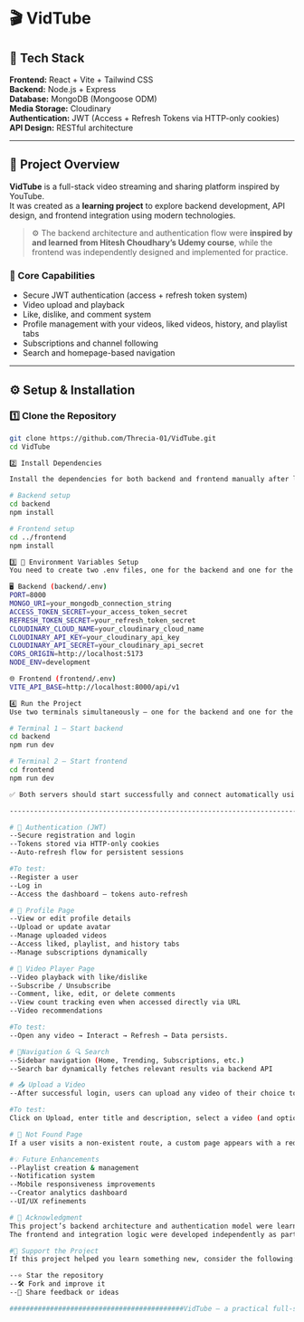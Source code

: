 # 🎬 VidTube

## 🧠 Tech Stack

**Frontend:** React + Vite + Tailwind CSS  
**Backend:** Node.js + Express  
**Database:** MongoDB (Mongoose ODM)  
**Media Storage:** Cloudinary  
**Authentication:** JWT (Access + Refresh Tokens via HTTP-only cookies)  
**API Design:** RESTful architecture  

---

## 📖 Project Overview

**VidTube** is a full-stack video streaming and sharing platform inspired by YouTube.  
It was created as a **learning project** to explore backend development, API design, and frontend integration using modern technologies.

> ⚙️ The backend architecture and authentication flow were **inspired by and learned from Hitesh Choudhary’s Udemy course**, while the frontend was independently designed and implemented for practice.

### 🎯 Core Capabilities
- Secure JWT authentication (access + refresh token system)  
- Video upload and playback  
- Like, dislike, and comment system  
- Profile management with your videos, liked videos, history, and playlist tabs  
- Subscriptions and channel following  
- Search and homepage-based navigation  

---

## ⚙️ Setup & Installation

### 1️⃣ Clone the Repository
```bash
git clone https://github.com/Threcia-01/VidTube.git
cd VidTube

2️⃣ Install Dependencies

Install the dependencies for both backend and frontend manually after looking into the pakage.json file — this is mandatory for proper setup.

# Backend setup
cd backend
npm install

# Frontend setup
cd ../frontend
npm install

3️⃣ 🔐 Environment Variables Setup
You need to create two .env files, one for the backend and one for the frontend.

🖥️ Backend (backend/.env)
PORT=8000
MONGO_URI=your_mongodb_connection_string
ACCESS_TOKEN_SECRET=your_access_token_secret
REFRESH_TOKEN_SECRET=your_refresh_token_secret
CLOUDINARY_CLOUD_NAME=your_cloudinary_cloud_name
CLOUDINARY_API_KEY=your_cloudinary_api_key
CLOUDINARY_API_SECRET=your_cloudinary_api_secret
CORS_ORIGIN=http://localhost:5173
NODE_ENV=development

🌐 Frontend (frontend/.env)
VITE_API_BASE=http://localhost:8000/api/v1

4️⃣ Run the Project
Use two terminals simultaneously — one for the backend and one for the frontend.

# Terminal 1 – Start backend
cd backend
npm run dev

# Terminal 2 – Start frontend
cd frontend
npm run dev

✅ Both servers should start successfully and connect automatically using the existing configuration.

------------------------------------------------------------------------🚀 Key Features & Testing Guide------------------------------------------------------------------------

# 🔑 Authentication (JWT)
--Secure registration and login
--Tokens stored via HTTP-only cookies
--Auto-refresh flow for persistent sessions

#To test:
--Register a user
--Log in
--Access the dashboard — tokens auto-refresh

# 👤 Profile Page
--View or edit profile details
--Upload or update avatar
--Manage uploaded videos
--Access liked, playlist, and history tabs
--Manage subscriptions dynamically

# 🎥 Video Player Page
--Video playback with like/dislike
--Subscribe / Unsubscribe
--Comment, like, edit, or delete comments
--View count tracking even when accessed directly via URL
--Video recommendations

#To test:
--Open any video → Interact → Refresh → Data persists.

# 🧭Navigation & 🔍 Search
--Sidebar navigation (Home, Trending, Subscriptions, etc.)
--Search bar dynamically fetches relevant results via backend API

# 📤 Upload a Video
--After successful login, users can upload any video of their choice to VidTube.

#To test:
Click on Upload, enter title and description, select a video (and optionally a thumbnail), then upload.

# 🚫 Not Found Page
If a user visits a non-existent route, a custom page appears with a redirect link to the homepage.

#💡 Future Enhancements
--Playlist creation & management
--Notification system
--Mobile responsiveness improvements
--Creator analytics dashboard
--UI/UX refinements

# 💬 Acknowledgment
This project’s backend architecture and authentication model were learned from Hitesh Choudhary’s Udemy Node.js course, which was later modified and extended by me.
The frontend and integration logic were developed independently as part of a hands-on learning experience.

#🌟 Support the Project
If this project helped you learn something new, consider the following:

--⭐ Star the repository
--🛠️ Fork and improve it
--💬 Share feedback or ideas

###########################################VidTube — a practical full-stack project built to explore, learn, and implement modern web development concepts.############################################